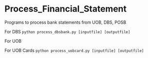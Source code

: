 # Process_Financial_Statement

Programs to process bank statements from UOB, DBS, POSB

For DBS 
```python process_dbsbank.py [inputfile] [outputfile]```

For UOB

For UOB Cards
```python process_uobcard.py [inputfile] [outputfile]```


            
            
